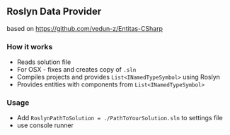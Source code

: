 ## Roslyn Data Provider
 based on https://github.com/vedun-z/Entitas-CSharp

### How it works
  - Reads solution file
  - For OSX - fixes and creates copy of `.sln`
  - Compiles projects and provides `List<INamedTypeSymbol>` using Roslyn
  - Provides entities with components from `List<INamedTypeSymbol>`

### Usage

  - Add `RoslynPathToSolution = ./PathToYourSolution.sln` to settings file
  - use console runner
